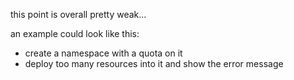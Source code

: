 this point is overall pretty weak...


an example could look like this:
- create a namespace with a quota on it
- deploy too many resources into it and show the error message
